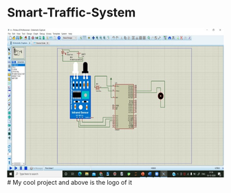 # Smart-Traffic-System

<img src="/trafficImage.jpeg" alt="My cool logo"/>
# My cool project and above is the logo of it

